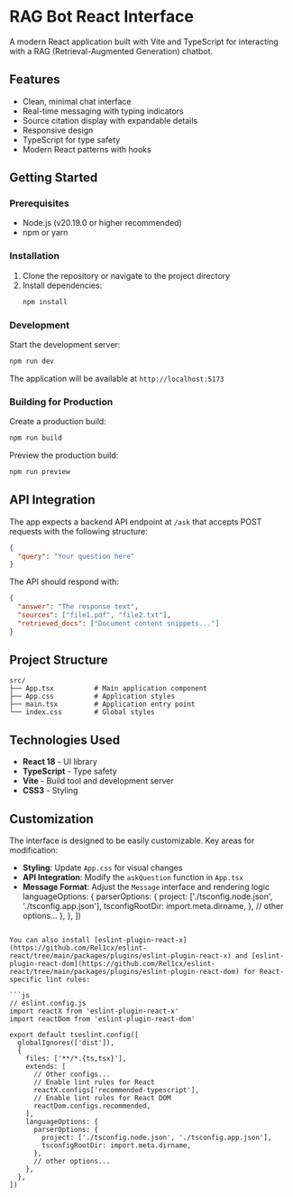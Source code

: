 # RAG Bot React Interface

A modern React application built with Vite and TypeScript for interacting with a RAG (Retrieval-Augmented Generation) chatbot.

## Features

- Clean, minimal chat interface
- Real-time messaging with typing indicators
- Source citation display with expandable details
- Responsive design
- TypeScript for type safety
- Modern React patterns with hooks

## Getting Started

### Prerequisites

- Node.js (v20.19.0 or higher recommended)
- npm or yarn

### Installation

1. Clone the repository or navigate to the project directory
2. Install dependencies:
   ```bash
   npm install
   ```

### Development

Start the development server:
```bash
npm run dev
```

The application will be available at `http://localhost:5173`

### Building for Production

Create a production build:
```bash
npm run build
```

Preview the production build:
```bash
npm run preview
```

## API Integration

The app expects a backend API endpoint at `/ask` that accepts POST requests with the following structure:

```json
{
  "query": "Your question here"
}
```

The API should respond with:
```json
{
  "answer": "The response text",
  "sources": ["file1.pdf", "file2.txt"],
  "retrieved_docs": ["Document content snippets..."]
}
```

## Project Structure

```
src/
├── App.tsx          # Main application component
├── App.css          # Application styles
├── main.tsx         # Application entry point
└── index.css        # Global styles
```

## Technologies Used

- **React 18** - UI library
- **TypeScript** - Type safety
- **Vite** - Build tool and development server
- **CSS3** - Styling

## Customization

The interface is designed to be easily customizable. Key areas for modification:

- **Styling**: Update `App.css` for visual changes
- **API Integration**: Modify the `askQuestion` function in `App.tsx`
- **Message Format**: Adjust the `Message` interface and rendering logic
    languageOptions: {
      parserOptions: {
        project: ['./tsconfig.node.json', './tsconfig.app.json'],
        tsconfigRootDir: import.meta.dirname,
      },
      // other options...
    },
  },
])
```

You can also install [eslint-plugin-react-x](https://github.com/Rel1cx/eslint-react/tree/main/packages/plugins/eslint-plugin-react-x) and [eslint-plugin-react-dom](https://github.com/Rel1cx/eslint-react/tree/main/packages/plugins/eslint-plugin-react-dom) for React-specific lint rules:

```js
// eslint.config.js
import reactX from 'eslint-plugin-react-x'
import reactDom from 'eslint-plugin-react-dom'

export default tseslint.config([
  globalIgnores(['dist']),
  {
    files: ['**/*.{ts,tsx}'],
    extends: [
      // Other configs...
      // Enable lint rules for React
      reactX.configs['recommended-typescript'],
      // Enable lint rules for React DOM
      reactDom.configs.recommended,
    ],
    languageOptions: {
      parserOptions: {
        project: ['./tsconfig.node.json', './tsconfig.app.json'],
        tsconfigRootDir: import.meta.dirname,
      },
      // other options...
    },
  },
])
```
